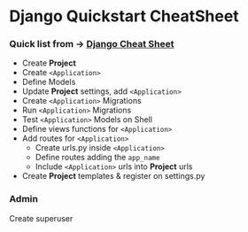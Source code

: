 # Django Quickstart CheatSheet

 ### Quick list from -> [Django Cheat Sheet](https://github.com/lucrae/django-cheat-sheet)
 - Create **Project**
 - Create `<Application>`
 - Define Models
 - Update **Project** settings, add `<Application>`
 - Create `<Application>` Migrations
 - Run `<Application>` Migrations
 - Test `<Application>` Models on Shell
 - Define views functions for `<Application>`
 - Add routes for `<Application>`
	 - Create urls.py inside `<Application>`
	 - Define routes adding the `app_name`
	 - Include `<Application>` urls into **Project** urls
 - Create **Project** templates & register on settings.py
 
 ### Admin
 Create superuser

<!--stackedit_data:
eyJoaXN0b3J5IjpbMTkwNjQ0NzE0NCwtMTg0MDc3NDY3MSwxMT
I3NjUyNzU1LC0xMDE3ODUxOTE3LC0zMzIwNzM1ODQsODk4OTc0
NTgxLC0yMTMxODc2OTYyXX0=
-->